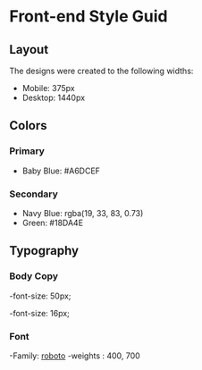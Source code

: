 # Front-end Style Guid

## Layout
 
The designs were created to the following widths:

- Mobile: 375px
- Desktop: 1440px

## Colors

### Primary

- Baby Blue: #A6DCEF

### Secondary 

- Navy Blue: rgba(19, 33, 83, 0.73)
- Green: #18DA4E

## Typography

### Body Copy

-font-size: 50px;

-font-size: 16px;

### Font

-Family: [roboto]('https://fonts.googleapis.com/css2?family=Roboto:wght@400;900&display=swap')
-weights : 400, 700